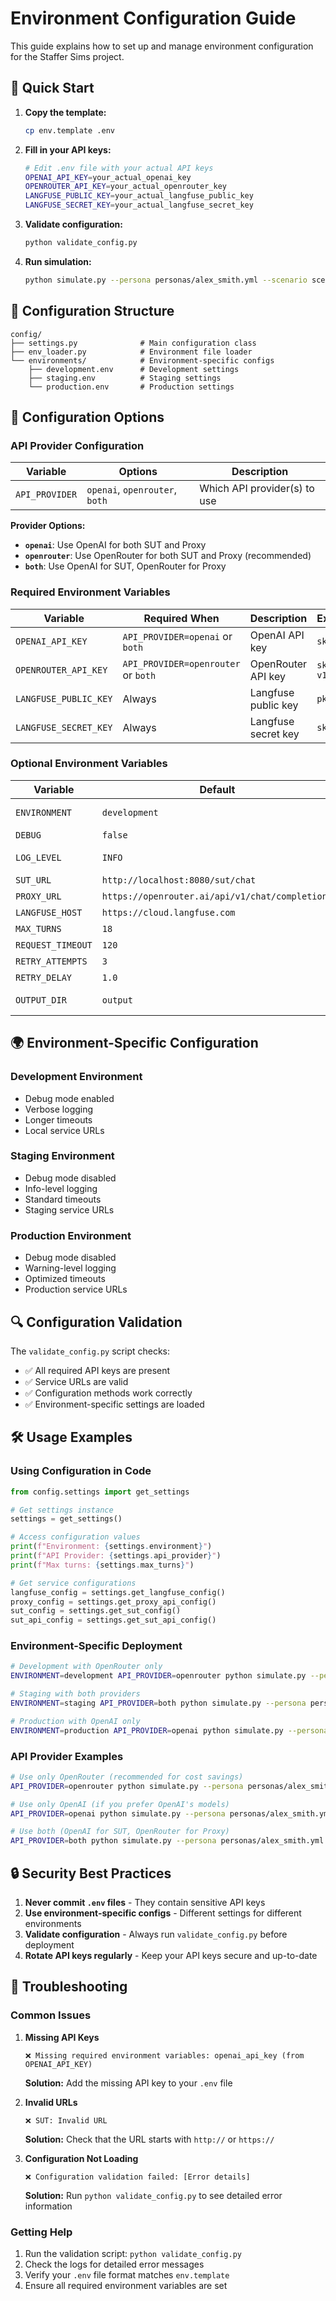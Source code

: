 # Environment Configuration Guide

This guide explains how to set up and manage environment configuration for the Staffer Sims project.

## 🚀 Quick Start

1. **Copy the template:**

   ```bash
   cp env.template .env
   ```

2. **Fill in your API keys:**

   ```bash
   # Edit .env file with your actual API keys
   OPENAI_API_KEY=your_actual_openai_key
   OPENROUTER_API_KEY=your_actual_openrouter_key
   LANGFUSE_PUBLIC_KEY=your_actual_langfuse_public_key
   LANGFUSE_SECRET_KEY=your_actual_langfuse_secret_key
   ```

3. **Validate configuration:**

   ```bash
   python validate_config.py
   ```

4. **Run simulation:**
   ```bash
   python simulate.py --persona personas/alex_smith.yml --scenario scenarios/senior_backend_engineer.yml
   ```

## 📁 Configuration Structure

```
config/
├── settings.py              # Main configuration class
├── env_loader.py            # Environment file loader
└── environments/            # Environment-specific configs
    ├── development.env      # Development settings
    ├── staging.env          # Staging settings
    └── production.env       # Production settings
```

## 🔧 Configuration Options

### API Provider Configuration

| Variable       | Options                        | Description                  |
| -------------- | ------------------------------ | ---------------------------- |
| `API_PROVIDER` | `openai`, `openrouter`, `both` | Which API provider(s) to use |

**Provider Options:**

- **`openai`**: Use OpenAI for both SUT and Proxy
- **`openrouter`**: Use OpenRouter for both SUT and Proxy (recommended)
- **`both`**: Use OpenAI for SUT, OpenRouter for Proxy

### Required Environment Variables

| Variable              | Required When                       | Description         | Example        |
| --------------------- | ----------------------------------- | ------------------- | -------------- |
| `OPENAI_API_KEY`      | `API_PROVIDER=openai` or `both`     | OpenAI API key      | `sk-...`       |
| `OPENROUTER_API_KEY`  | `API_PROVIDER=openrouter` or `both` | OpenRouter API key  | `sk-or-v1-...` |
| `LANGFUSE_PUBLIC_KEY` | Always                              | Langfuse public key | `pk-...`       |
| `LANGFUSE_SECRET_KEY` | Always                              | Langfuse secret key | `sk-...`       |

### Optional Environment Variables

| Variable          | Default                                         | Description                                       |
| ----------------- | ----------------------------------------------- | ------------------------------------------------- |
| `ENVIRONMENT`     | `development`                                   | Environment name (development/staging/production) |
| `DEBUG`           | `false`                                         | Enable debug mode                                 |
| `LOG_LEVEL`       | `INFO`                                          | Logging level (DEBUG/INFO/WARNING/ERROR)          |
| `SUT_URL`         | `http://localhost:8080/sut/chat`                | SUT service URL                                   |
| `PROXY_URL`       | `https://openrouter.ai/api/v1/chat/completions` | Proxy service URL                                 |
| `LANGFUSE_HOST`   | `https://cloud.langfuse.com`                    | Langfuse host URL                                 |
| `MAX_TURNS`       | `18`                                            | Maximum conversation turns                        |
| `REQUEST_TIMEOUT` | `120`                                           | Request timeout in seconds                        |
| `RETRY_ATTEMPTS`  | `3`                                             | Number of retry attempts                          |
| `RETRY_DELAY`     | `1.0`                                           | Delay between retries in seconds                  |
| `OUTPUT_DIR`      | `output`                                        | Output directory for simulation results           |

## 🌍 Environment-Specific Configuration

### Development Environment

- Debug mode enabled
- Verbose logging
- Longer timeouts
- Local service URLs

### Staging Environment

- Debug mode disabled
- Info-level logging
- Standard timeouts
- Staging service URLs

### Production Environment

- Debug mode disabled
- Warning-level logging
- Optimized timeouts
- Production service URLs

## 🔍 Configuration Validation

The `validate_config.py` script checks:

- ✅ All required API keys are present
- ✅ Service URLs are valid
- ✅ Configuration methods work correctly
- ✅ Environment-specific settings are loaded

## 🛠️ Usage Examples

### Using Configuration in Code

```python
from config.settings import get_settings

# Get settings instance
settings = get_settings()

# Access configuration values
print(f"Environment: {settings.environment}")
print(f"API Provider: {settings.api_provider}")
print(f"Max turns: {settings.max_turns}")

# Get service configurations
langfuse_config = settings.get_langfuse_config()
proxy_config = settings.get_proxy_api_config()
sut_config = settings.get_sut_config()
sut_api_config = settings.get_sut_api_config()
```

### Environment-Specific Deployment

```bash
# Development with OpenRouter only
ENVIRONMENT=development API_PROVIDER=openrouter python simulate.py --persona personas/alex_smith.yml --scenario scenarios/senior_backend_engineer.yml

# Staging with both providers
ENVIRONMENT=staging API_PROVIDER=both python simulate.py --persona personas/alex_smith.yml --scenario scenarios/senior_backend_engineer.yml

# Production with OpenAI only
ENVIRONMENT=production API_PROVIDER=openai python simulate.py --persona personas/alex_smith.yml --scenario scenarios/senior_backend_engineer.yml
```

### API Provider Examples

```bash
# Use only OpenRouter (recommended for cost savings)
API_PROVIDER=openrouter python simulate.py --persona personas/alex_smith.yml --scenario scenarios/senior_backend_engineer.yml

# Use only OpenAI (if you prefer OpenAI's models)
API_PROVIDER=openai python simulate.py --persona personas/alex_smith.yml --scenario scenarios/senior_backend_engineer.yml

# Use both (OpenAI for SUT, OpenRouter for Proxy)
API_PROVIDER=both python simulate.py --persona personas/alex_smith.yml --scenario scenarios/senior_backend_engineer.yml
```

## 🔒 Security Best Practices

1. **Never commit `.env` files** - They contain sensitive API keys
2. **Use environment-specific configs** - Different settings for different environments
3. **Validate configuration** - Always run `validate_config.py` before deployment
4. **Rotate API keys regularly** - Keep your API keys secure and up-to-date

## 🐛 Troubleshooting

### Common Issues

1. **Missing API Keys**

   ```
   ❌ Missing required environment variables: openai_api_key (from OPENAI_API_KEY)
   ```

   **Solution:** Add the missing API key to your `.env` file

2. **Invalid URLs**

   ```
   ❌ SUT: Invalid URL
   ```

   **Solution:** Check that the URL starts with `http://` or `https://`

3. **Configuration Not Loading**
   ```
   ❌ Configuration validation failed: [Error details]
   ```
   **Solution:** Run `python validate_config.py` to see detailed error information

### Getting Help

1. Run the validation script: `python validate_config.py`
2. Check the logs for detailed error messages
3. Verify your `.env` file format matches `env.template`
4. Ensure all required environment variables are set
